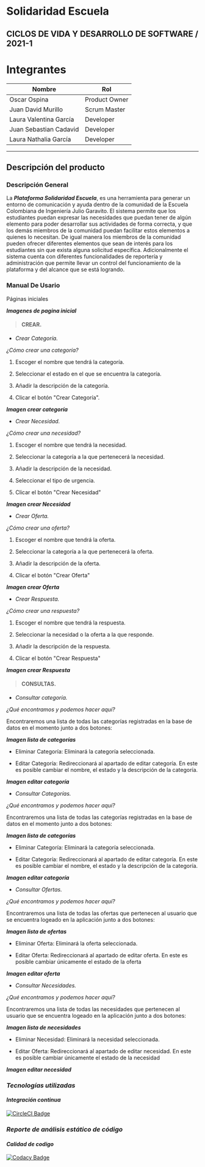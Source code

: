 # Solidaridad Escuela
## CICLOS DE VIDA Y DESARROLLO DE SOFTWARE / 2021-1

# Integrantes
|     Nombre    |     Rol         |
|--------------|------------- |
|Oscar Ospina	|Product Owner    |
|Juan David Murillo |Scrum Master
|Laura Valentina García|Developer   |
|Juan Sebastian Cadavid |Developer   |
|Laura Nathalia García|Developer   |

---

## Descripción del producto

### Descripción General

La _**Plataforma Solidaridad Escuela**_, es una herramienta para generar un entorno de comunicación y ayuda 
dentro de la comunidad de la Escuela Colombiana de Ingeniería Julio Garavito. El sistema permite que los 
estudiantes puedan expresar las necesidades que puedan tener de algún elemento para poder desarrollar sus 
actividades de forma correcta, y que los demás miembros de la comunidad puedan facilitar estos elementos a 
quienes lo necesitan. De igual manera los miembros de la comunidad pueden ofrecer diferentes elementos que sean 
de interés para los estudiantes sin que exista alguna solicitud específica. Adicionalmente el sistema cuenta con
diferentes funcionalidades de reportería y administración que permite llevar un control del funcionamiento de la 
plataforma y del alcance que se está logrando.


### Manual De Usario

Páginas iniciales

_**Imagenes de pagina inicial**_




> #### **CREAR.**

* _Crear Categoría._

_¿Cómo crear una categoría?_

1. Escoger el nombre que tendrá la categoría.  

2. Seleccionar el estado en el que se encuentra la categoría.

3. Añadir la descripción de la categoría.

4. Clicar el botón "Crear Categoría".

_**Imagen crear categoría**_


* _Crear Necesidad._

_¿Cómo crear una necesidad?_

1. Escoger el nombre que tendrá la necesidad.

2. Seleccionar la categoría a la que pertenecerá la necesidad.

3. Añadir la descripción de la necesidad.

4. Seleccionar el tipo de urgencia.

5. Clicar el botón "Crear Necesidad"

_**Imagen crear Necesidad**_


* _Crear Oferta._

_¿Cómo crear una oferta?_

1. Escoger el nombre que tendrá la oferta.

2. Seleccionar la categoría a la que pertenecerá la oferta.

3. Añadir la descripción de la oferta.

4. Clicar el botón "Crear Oferta"

_**Imagen crear Oferta**_


* _Crear Respuesta._

_¿Cómo crear una respuesta?_

1. Escoger el nombre que tendrá la respuesta.

2. Seleccionar la necesidad o la oferta a la que responde.

3. Añadir la descripción de la respuesta.

4. Clicar el botón "Crear Respuesta"

_**Imagen crear Respuesta**_

> #### **CONSULTAS.**

* _Consultar categoría._

_¿Qué encontramos y podemos hacer aquí?_

Encontraremos una lista de todas las categorías registradas en la base de datos en el momento junto a 
dos botones: 

_**Imagen lista de categorías**_

* Eliminar Categoría: Eliminará la categoría seleccionada.

* Editar Categoría: Redireccionará al apartado de editar categoría. En este es posible cambiar el nombre, el estado 
y la descripción de la categoría. 

_**Imagen editar categoría**_



* _Consultar Categorías._

_¿Qué encontramos y podemos hacer aquí?_

Encontraremos una lista de todas las categorías registradas en la base de datos en el momento junto a
dos botones:

_**Imagen lista de categorías**_

* Eliminar Categoría: Eliminará la categoría seleccionada.

* Editar Categoría: Redireccionará al apartado de editar categoría. En este es posible cambiar el nombre, el estado 
y la descripción de la categoría. 

_**Imagen editar categoría**_



* _Consultar Ofertas._

_¿Qué encontramos y podemos hacer aquí?_

Encontraremos una lista de todas las ofertas que pertenecen al usuario que se encuentra logeado en la aplicación junto a
dos botones:

_**Imagen lista de ofertas**_

* Eliminar Oferta: Eliminará la oferta seleccionada.

* Editar Oferta: Redireccionará al apartado de editar oferta. En este es posible cambiar únicamente el estado de la
oferta

_**Imagen editar oferta**_

* _Consultar Necesidades._

_¿Qué encontramos y podemos hacer aquí?_

Encontraremos una lista de todas las necesidades que pertenecen al usuario que se encuentra logeado en la aplicación junto a
dos botones:

_**Imagen lista de necesidades**_

* Eliminar Necesidad: Eliminará la necesidad seleccionada.

* Editar Oferta: Redireccionará al apartado de editar necesidad. En este es posible cambiar únicamente el estado de la
necesidad

_**Imagen editar necesidad**_


### _Tecnologías utilizadas_

#### _Integración continua_
[![CircleCI Badge](https://circleci.com/gh/2021-2-PROYCVDS-GRUPO-1/solidaridad-escuela/tree/master.svg?style=svg)](https://circleci.com/gh/2021-2-PROYCVDS-GRUPO-1/solidaridad-escuela/tree/master)



### _Reporte de análisis estático de código_

#### _Calidad de codigo_

[![Codacy Badge](https://app.codacy.com/project/badge/Grade/f8b62540a056454092310506f21f2296)](https://www.codacy.com/gh/2021-2-PROYCVDS-GRUPO-1/solidaridad-escuela/dashboard?utm_source=github.com&utm_medium=referral&utm_content=2021-2-PROYCVDS-GRUPO-1/solidaridad-escuela&utm_campaign=Badge_Grade)













